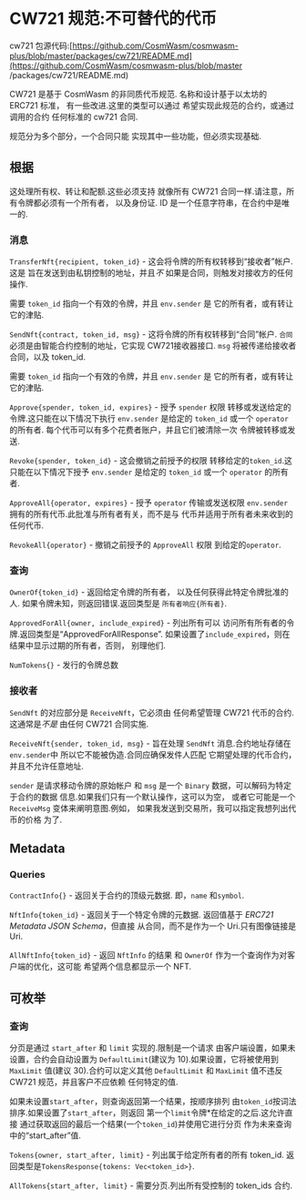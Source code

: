 # CW721 规范:不可替代的代币

cw721 包源代码:[https://github.com/CosmWasm/cosmwasm-plus/blob/master/packages/cw721/README.md](https://github.com/CosmWasm/cosmwasm-plus/blob/master /packages/cw721/README.md)

CW721 是基于 CosmWasm 的非同质代币规范.
名称和设计基于以太坊的 ERC721 标准，
有一些改进.这里的类型可以通过
希望实现此规范的合约，或通过调用的合约
任何标准的 cw721 合同.

规范分为多个部分，一个合同只能
实现其中一些功能，但必须实现基础.

## 根据

这处理所有权、转让和配额.这些必须支持
就像所有 CW721 合同一样.请注意，所有令牌都必须有一个所有者，
以及身份证. ID 是一个任意字符串，在合约中是唯一的.

### 消息

`TransferNft{recipient, token_id}` -
这会将令牌的所有权转移到“接收者”帐户.这是
旨在发送到由私钥控制的地址，并且*不*
如果是合同，则触发对接收方的任何操作.

需要 `token_id` 指向一个有效的令牌，并且 `env.sender` 是
它的所有者，或有转让它的津贴.

`SendNft{contract, token_id, msg}` -
这将令牌的所有权转移到“合同”帐户. `合同`
必须是由智能合约控制的地址，它实现
CW721接收器接口. `msg` 将被传递给接收者
合同，以及 token_id.

需要 `token_id` 指向一个有效的令牌，并且 `env.sender` 是
它的所有者，或有转让它的津贴.

`Approve{spender, token_id, expires}` - 授予 `spender` 权限
转移或发送给定的令牌.这只能在以下情况下执行
`env.sender` 是给定的 `token_id` 或一个 `operator` 的所有者.
每个代币可以有多个花费者账户，并且它们被清除一次
令牌被转移或发送.

`Revoke{spender, token_id}` - 这会撤销之前授予的权限
转移给定的`token_id`.这只能在以下情况下授予
`env.sender` 是给定的 `token_id` 或一个 `operator` 的所有者.

`ApproveAll{operator, expires}` - 授予 `operator` 传输或发送权限
`env.sender` 拥有的所有代币.此批准与所有者有关，而不是与
代币并适用于所有者未来收到的任何代币.

`RevokeAll{operator}` - 撤销之前授予的 `ApproveAll` 权限
到给定的`operator`.

### 查询

`OwnerOf{token_id}` - 返回给定令牌的所有者，
以及任何获得此特定令牌批准的人.
如果令牌未知，则返回错误.返回类型是
`所有者响应{所有者}`.

`ApprovedForAll{owner, include_expired}` - 列出所有可以
访问所有所有者的令牌.返回类型是“ApprovedForAllResponse”.
如果设置了`include_expired`，则在结果中显示过期的所有者，否则，
别理他们.

`NumTokens{}` - 发行的令牌总数

### 接收者

`SendNft` 的对应部分是 `ReceiveNft`，它必须由
任何希望管理 CW721 代币的合约.这通常是*不是*
由任何 CW721 合同实施.

`ReceiveNft{sender, token_id, msg}` - 旨在处理 `SendNft`
消息.合约地址存储在`env.sender`中
所以它不能被伪造.合同应确保发件人匹配
它期望处理的代币合约，并且不允许任意地址.

`sender` 是请求移动令牌的原始帐户
和 `msg` 是一个 `Binary` 数据，可以解码为特定于合约的数据
信息.如果我们只有一个默认操作，这可以为空，
或者它可能是一个 `ReceiveMsg` 变体来阐明意图.例如，
如果我发送到交易所，我可以指定我想列出代币的价格
为了.

## Metadata

### Queries

`ContractInfo{}` - 返回关于合约的顶级元数据.
即，`name` 和`symbol`.

`NftInfo{token_id}` - 返回关于一个特定令牌的元数据.
返回值基于 *ERC721 Metadata JSON Schema*，但直接
从合同，而不是作为一个 Uri.只有图像链接是 Uri.

`AllNftInfo{token_id}` - 返回 `NftInfo` 的结果
和 `OwnerOf` 作为一个查询作为对客户端的优化，这可能
希望两个信息都显示一个 NFT.

## 可枚举

### 查询

分页是通过 `start_after` 和 `limit` 实现的.限制是一个请求
由客户端设置，如果未设置，合约会自动设置为
`DefaultLimit`(建议为 10).如果设置，它将被使用到`MaxLimit`
值(建议 30).合约可以定义其他 `DefaultLimit` 和 `MaxLimit`
值不违反 CW721 规范，并且客户不应依赖
任何特定的值.

如果未设置`start_after`，则查询返回第一个结果，按顺序排列
由`token_id`按词法排序.如果设置了`start_after`，则返回
第一个`limit`令牌*在给定的之后.这允许直接
通过获取返回的最后一个结果(一个`token_id`)并使用它进行分页
作为未来查询中的“start_after”值.

`Tokens{owner, start_after, limit}` - 列出属于给定所有者的所有 token_id.
返回类型是`TokensResponse{tokens: Vec<token_id>}`.

`AllTokens{start_after, limit}` - 需要分页.列出所有受控制的 token_ids
合约.
